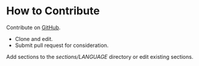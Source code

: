 # How to Contribute #

Contribute on [GitHub](https://github.com/binarygenius/phpthewrongway).

 * Clone and edit.
 * Submit pull request for consideration.

Add sections to the _sections/LANGUAGE_ directory or edit existing sections.
